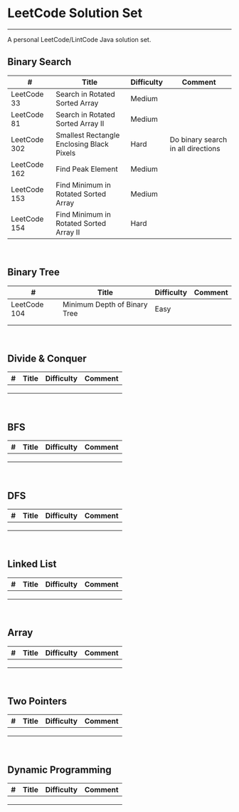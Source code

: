 # LeetCode Solution Set

-------------------------------------

A personal LeetCode/LintCode Java solution set.

## Binary Search

| #            | Title                                     | Difficulty | Comment                            |
| ------------ | ----------------------------------------- | ---------- | ---------------------------------- |
| LeetCode 33  | Search in Rotated Sorted Array            | Medium     |                                    |
| LeetCode 81  | Search in Rotated Sorted Array II         | Medium     |                                    |
| LeetCode 302 | Smallest Rectangle Enclosing Black Pixels | Hard       | Do binary search in all directions |
| LeetCode 162 | Find Peak Element                         | Medium     |                                    |
| LeetCode 153 | Find Minimum in Rotated Sorted Array      | Medium     |                                    |
| LeetCode 154 | Find Minimum in Rotated Sorted Array II   | Hard       |                                    |

<br/>

## Binary Tree

| #            | Title                        | Difficulty | Comment |
| ------------ | ---------------------------- | ---------- | ------- |
| LeetCode 104 | Minimum Depth of Binary Tree | Easy       |         |
|              |                              |            |         |
|              |                              |            |         |

<br/>

## Divide & Conquer

| #    | Title | Difficulty | Comment |
| ---- | ----- | ---------- | ------- |
|      |       |            |         |
|      |       |            |         |
|      |       |            |         |

<br/>

## BFS

| #    | Title | Difficulty | Comment |
| ---- | ----- | ---------- | ------- |
|      |       |            |         |
|      |       |            |         |
|      |       |            |         |

<br/>

## DFS

| #    | Title | Difficulty | Comment |
| ---- | ----- | ---------- | ------- |
|      |       |            |         |
|      |       |            |         |
|      |       |            |         |

<br/>

## Linked List

| #    | Title | Difficulty | Comment |
| ---- | ----- | ---------- | ------- |
|      |       |            |         |
|      |       |            |         |
|      |       |            |         |

<br/>

## Array

| #    | Title | Difficulty | Comment |
| ---- | ----- | ---------- | ------- |
|      |       |            |         |
|      |       |            |         |
|      |       |            |         |

<br/>

## Two Pointers

| #    | Title | Difficulty | Comment |
| ---- | ----- | ---------- | ------- |
|      |       |            |         |
|      |       |            |         |
|      |       |            |         |

<br/>

## Dynamic Programming

| #    | Title | Difficulty | Comment |
| ---- | ----- | ---------- | ------- |
|      |       |            |         |
|      |       |            |         |
|      |       |            |         |

<br/>